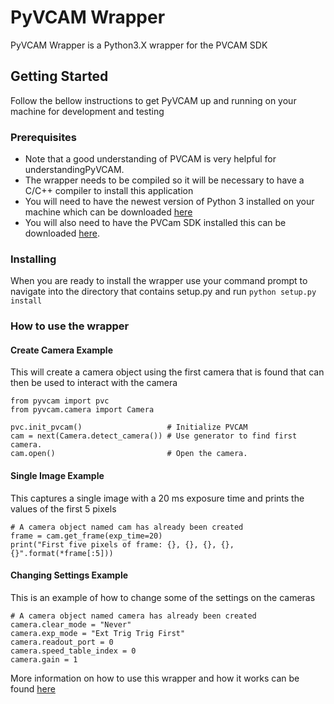 # PyVCAM Wrapper

PyVCAM Wrapper is a Python3.X wrapper for the PVCAM SDK

## Getting Started
Follow the bellow instructions to get PyVCAM up and running on your machine for development and testing


### Prerequisites
* Note that a good understanding of PVCAM is very helpful for understandingPyVCAM.
* The wrapper needs to be compiled so it will be necessary to have a C/C++ compiler to install this application
* You will need to have the newest version of Python 3 installed on your machine which can be downloaded [here](https://www.python.org/downloads/)
* You will also need to have the PVCam SDK installed this can be downloaded [here](https://www.photometrics.com/support/software/#software).


### Installing
When you are ready to install the wrapper use your command prompt to navigate into the directory that contains 
setup.py and run ```python setup.py install``` 


### How to use the wrapper
#### Create Camera Example
This will create a camera object using the first camera that is found that can then be used to interact with the camera
```
from pyvcam import pvc 
from pyvcam.camera import Camera   

pvc.init_pvcam()                   # Initialize PVCAM 
cam = next(Camera.detect_camera()) # Use generator to find first camera. 
cam.open()                         # Open the camera.
```

#### Single Image Example
This captures a single image with a 20 ms exposure time and prints the values of the first 5 pixels
```
# A camera object named cam has already been created
frame = cam.get_frame(exp_time=20)
print("First five pixels of frame: {}, {}, {}, {}, {}".format(*frame[:5]))
```

#### Changing Settings Example
This is an example of how to change some of the settings on the cameras
```
# A camera object named camera has already been created
camera.clear_mode = "Never"
camera.exp_mode = "Ext Trig Trig First"
camera.readout_port = 0
camera.speed_table_index = 0
camera.gain = 1
```

More information on how to use this wrapper and how it works can be found [here](Documents\PyVCAM+Wrapper.md)
